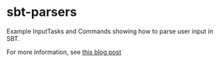 # sbt-parsers

Example InputTasks and Commands showing how to parse user input in SBT.

For more information, see [this blog post](http://www.dadams.ie/blog/command-line-parsing-in-sbt)
